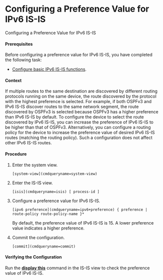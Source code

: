 Configuring a Preference Value for IPv6 IS-IS
=============================================

Configuring a Preference Value for IPv6 IS-IS

#### Prerequisites

Before configuring a preference value for IPv6 IS-IS, you have completed the following task:

* [Configure basic IPv6 IS-IS functions](vrp_isis_ipv6_cfg_0011.html).

#### Context

If multiple routes to the same destination are discovered by different routing protocols running on the same device, the route discovered by the protocol with the highest preference is selected. For example, if both OSPFv3 and IPv6 IS-IS discover routes to the same network segment, the route discovered by OSPFv3 is selected because OSPFv3 has a higher preference than IPv6 IS-IS by default. To configure the device to select the route discovered by IPv6 IS-IS, you can increase the preference of IPv6 IS-IS to be higher than that of OSPFv3. Alternatively, you can configure a routing policy for the device to increase the preference value of desired IPv6 IS-IS routes (matching the routing policy). Such a configuration does not affect other IPv6 IS-IS routes.


#### Procedure

1. Enter the system view.
   
   
   ```
   [system-view](cmdqueryname=system-view)
   ```
2. Enter the IS-IS view.
   
   
   ```
   [isis](cmdqueryname=isis) [ process-id ] 
   ```
3. Configure a preference value for IPv6 IS-IS.
   
   
   ```
   [ipv6 preference](cmdqueryname=ipv6+preference) { preference | route-policy route-policy-name }*
   ```
   
   By default, the preference value of IPv6 IS-IS is 15. A lower preference value indicates a higher preference.
4. Commit the configuration.
   
   
   ```
   [commit](cmdqueryname=commit)
   ```

#### Verifying the Configuration

Run the [**display this**](cmdqueryname=display+this) command in the IS-IS view to check the preference value of IPv6 IS-IS.